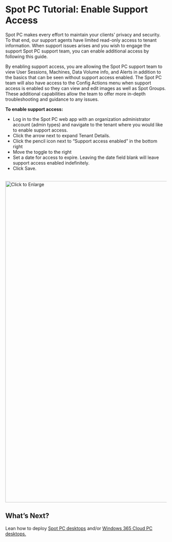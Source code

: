 <meta name=“robots” content=“noindex”>

# Spot PC Tutorial: Enable Support Access

Spot PC makes every effort to maintain your clients' privacy and security. To that end, our support agents have limited read-only access to tenant information. When support issues arises and you wish to engage the support Spot PC support team, you can enable additional access by following this guide.

By enabling support access, you are allowing the Spot PC support team to view User Sessions, Machines, Data Volume info, and Alerts in addition to the basics that can be seen without support access enabled. The Spot PC team will also have access to the Config Actions menu when support access is enabled so they can view and edit images as well as Spot Groups. These additional capabilities allow the team to offer more in-depth troubleshooting and guidance to any issues.

**To enable support access:**

- Log in to the Spot PC web app with an organization administrator account (admin types) and navigate to the tenant where you would like to enable support access.
- Click the arrow next to expand Tenant Details.
- Click the pencil icon next to “Support access enabled” in the bottom right
- Move the toggle to the right
- Set a date for access to expire. Leaving the date field blank will leave support access enabled indefinitely.
- Click Save.

<br><a href="https://docs.spot.io/spot-pc/_media/tutorials-enable-support-access-01.png" target="_blank"><img src="/spot-pc/_media/tutorials-enable-support-access-01.png" alt="Click to Enlarge" width="1000"> </a>

## What’s Next?

Lean how to deploy [Spot PC desktops](spot-pc/tutorials/deploy-spot-pc) and/or [Windows 365 Cloud PC desktops.](spot-pc/tutorials/deploy-windows-365-cloud-pc)
